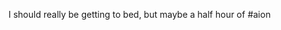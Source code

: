 <!--
id: 827543277
link: http://kevinisom.info/post/827543277/i-should-really-be-getting-to-bed-but-maybe-a
slug: i-should-really-be-getting-to-bed-but-maybe-a
date: Sun Jul 18 2010 23:34:51 GMT+1200 (NZST)
raw: {"blog_name":"kevinisom","id":827543277,"post_url":"http://kevinisom.info/post/827543277/i-should-really-be-getting-to-bed-but-maybe-a","slug":"i-should-really-be-getting-to-bed-but-maybe-a","type":"text","date":"2010-07-18 11:34:51 GMT","timestamp":1279452891,"state":"published","format":"html","reblog_key":"6kaFNJwL","tags":[],"short_url":"http://tmblr.co/Zw68YynKqxj","highlighted":[],"feed_item":"http://twitter.com/kev_nz/statuses/18833483912","from_feed_id":"650289","note_count":0,"title":null,"body":"<p>I should really be getting to bed, but maybe a half hour of #aion</p>"}
publish: 2010-07-018
tags: 
title: null
-->


I should really be getting to bed, but maybe a half hour of \#aion


